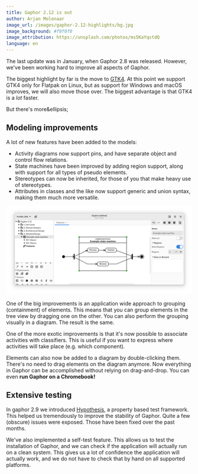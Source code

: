 ```yaml
---
title: Gaphor 2.12 is out
author: Arjan Molenaar
image_url: /images/gaphor-2.12-highlights/bg.jpg
image_background: #f0f0f0
image_attribution: https://unsplash.com/photos/ms5KaYqstdQ
language: en
---
```


The last update was in January, when Gaphor 2.8 was released. However, we've
been working hard to improve all aspects of Gaphor.

The biggest highlight by far is the move to [GTK4](https://gtk.org). At this
point we support GTK4 only for Flatpak on Linux, but as support for Windows and
macOS improves, we will also move those over. The biggest advantage is that GTK4
is a *lot* faster.

But there's more&ellipsis;

<!--break-->

## Modeling improvements

A lot of new features have been added to the models:

* Activity diagrams now support pins, and have separate object and control flow relations.
* State machines have been improved by adding region support, along with support for all types of pseudo elements.
* Stereotypes can now be inherited, for those of you that make heavy use of stereotypes.
* Attributes in classes and the like now support generic and union syntax, making them much more versatile.

![Improved state machines](/images/gaphor-2.12-highlights/state-machine.png)

One of the big improvements is an application wide approach to grouping
(containment) of elements. This means that you can group elements in the tree
view by dragging one on the other. You can also perform the grouping visually in
a diagram. The result is the same.

One of the more exotic improvements is that it's now possible to associate
activities with classifiers. This is useful if you want to express where
activities will take place (e.g. which component).

Elements can also now be added to a diagram by double-clicking them. There's no
need to drag elements on the diagram anymore. Now everything in Gaphor can be
accomplished without relying on drag-and-drop. You can even **run Gaphor on a Chromebook!**

## Extensive testing

In gaphor 2.9 we introduced [Hypothesis](https://hypothesis.works/), a property
based test framework. This helped us tremendously to improve the stability of
Gaphor. Quite a few (obscure) issues were exposed. Those have been fixed over
the past months.

We've also implemented a self-test feature. This allows us to test the
installation of Gaphor, and we can check if the application will actually run on
a clean system. This gives us a lot of confidence the application will actually
work, and we do not have to check that by hand on all supported platforms.
